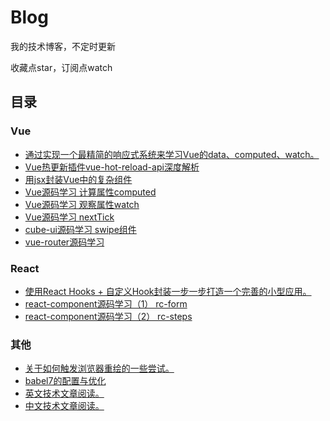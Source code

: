 # Blog
我的技术博客，不定时更新

收藏点star，订阅点watch

## 目录

### Vue
* [通过实现一个最精简的响应式系统来学习Vue的data、computed、watch。](https://github.com/sl1673495/blogs/issues/20)
* [Vue热更新插件vue-hot-reload-api深度解析](https://github.com/sl1673495/blogs/issues/19)
* [用jsx封装Vue中的复杂组件](https://github.com/sl1673495/blogs/issues/14)
* [Vue源码学习 计算属性computed](https://github.com/sl1673495/blogs/issues/8)
* [Vue源码学习 观察属性watch](https://github.com/sl1673495/blogs/issues/9)
* [Vue源码学习 nextTick](https://github.com/sl1673495/blogs/issues/11)
* [cube-ui源码学习 swipe组件](https://github.com/sl1673495/blogs/issues/10)
* [vue-router源码学习](https://github.com/sl1673495/blogs/issues/2)

### React
* [使用React Hooks + 自定义Hook封装一步一步打造一个完善的小型应用。](https://github.com/sl1673495/blogs/issues/16)
* [react-component源码学习（1） rc-form](https://github.com/sl1673495/blogs/issues/5)
* [react-component源码学习（2） rc-steps](https://github.com/sl1673495/blogs/issues/6)

### 其他
* [关于如何触发浏览器重绘的一些尝试。](https://github.com/sl1673495/blogs/issues/12)
* [babel7的配置与优化](https://github.com/sl1673495/blogs/issues/13)
* [英文技术文章阅读。](https://github.com/sl1673495/blogs/issues/15)
* [中文技术文章阅读。](https://github.com/sl1673495/blogs/issues/18)
